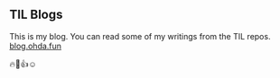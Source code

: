 ## TIL Blogs


This is my blog.
You can read some of my writings from the TIL repos.
[blog.ohda.fun](https://blog.ohda.fun/)

:fire::poop::+1::relaxed:



